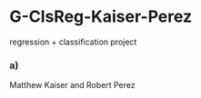 # G-ClsReg-Kaiser-Perez
regression + classification project

### a) 
Matthew Kaiser and Robert Perez
